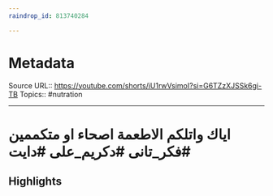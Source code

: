 ```yaml
---
raindrop_id: 813740284

---
```


# Metadata
Source URL:: https://youtube.com/shorts/iU1rwVsimoI?si=G6TZzXJSSk6gi-TB
Topics:: #nutration

---
# اياك واتلكم الاطعمة اصحاء او متكممين #فكر_تانى #دكريم_على #دايت



## Highlights
